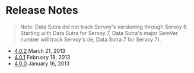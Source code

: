 # Release Notes

> Note: Data Sutra did not track Servoy's versioning through Servoy 6. Starting with Data Sutra for Servoy 7, Data Sutra's major SemVer number will track Servoy's (ie, Data Sutra 7 for Servoy 7).

- [4.0.2](4.0.2.md) March 21, 2013
- [4.0.1](4.0.2.md) February 18, 2013
- [4.0.0](4.0.0.md) January 16, 2013
